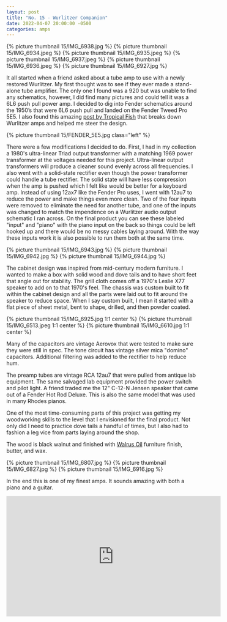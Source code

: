 ```yaml
---
layout: post
title: "No. 15 - Wurlitzer Companion"
date: 2022-04-07 20:00:00 -0500
categories: amps
---
```


{% picture thumbnail 15/IMG_6938.jpg %}
{% picture thumbnail 15/IMG_6934.jpeg %}
{% picture thumbnail 15/IMG_6935.jpeg %}
{% picture thumbnail 15/IMG_6937.jpeg %}
{% picture thumbnail 15/IMG_6936.jpeg %}
{% picture thumbnail 15/IMG_6927.jpg %}

It all started when a friend asked about a tube amp to use with a newly restored Wurlitzer. My first thought was to see if they ever made a stand-alone tube amplifier. The only one I found was a 920 but was unable to find any schematics, however, I did find many pictures and could tell it was a 6L6 push pull power amp. I decided to dig into Fender schematics around the 1950’s that were 6L6 push pull and landed on the Fender Tweed Pro 5E5. I also found this amazing [post by Tropical Fish](https://www.tropicalfishvintage.com/blog/2019/6/26/how-is-a-wurlitzer-tube-amp-different-from-a-guitar-amp) that breaks down Wurlitzer amps and helped me steer the design.

{% picture thumbnail 15/FENDER_5E5.jpg class="left" %}

There were a few modifications I decided to do. First, I had in my collection a 1980's ultra-linear Triad output transformer with a matching 1969 power transformer at the voltages needed for this project. Ultra-linear output transformers will produce a cleaner sound evenly across all frequencies. I also went with a solid-state rectifier even though the power transformer could handle a tube rectifier. The solid state will have less compression when the amp is pushed which I felt like would be better for a keyboard amp. Instead of using 12ax7 like the Fender Pro uses, I went with 12au7 to reduce the power and make things even more clean. Two of the four inputs were removed to eliminate the need for another tube, and one of the inputs was changed to match the impendence on a Wurlitzer audio output schematic I ran across. On the final product you can see these labeled "input" and "piano" with the piano input on the back so things could be left hooked up and there would be no messy cables laying around. With the way these inputs work it is also possible to run them both at the same time.

{% picture thumbnail 15/IMG_6943.jpg %}
{% picture thumbnail 15/IMG_6942.jpg %}
{% picture thumbnail 15/IMG_6944.jpg %}

The cabinet design was inspired from mid-century modern furniture. I wanted to make a box with solid wood and dove tails and to have short feet that angle out for stability. The grill cloth comes off a 1970's Leslie X77 speaker to add on to that 1970's feel. The chassis was custom built to fit within the cabinet design and all the parts were laid out to fit around the speaker to reduce space. When I say custom built, I mean it started with a flat piece of sheet metal, bent to shape, drilled, and then powder coated. 

{% picture thumbnail 15/IMG_6925.jpg 1:1 center %}
{% picture thumbnail 15/IMG_6513.jpeg 1:1 center %}
{% picture thumbnail 15/IMG_6610.jpg 1:1 center %}

Many of the capacitors are vintage Aerovox that were tested to make sure they were still in spec. The tone circuit has vintage silver mica "domino" capacitors. Additional filtering was added to the rectifier to help reduce hum.

The preamp tubes are vintage RCA 12au7 that were pulled from antique lab equipment. The same salvaged lab equipment provided the power switch and pilot light. A friend traded me the 12" C-12-N Jensen speaker that came out of a Fender Hot Rod Deluxe. This is also the same model that was used in many Rhodes pianos. 

One of the most time-consuming parts of this project was getting my woodworking skills to the level that I envisioned for the final product. Not only did I need to practice dove tails a handful of times, but I also had to fashion a leg vice from parts laying around the shop. 

The wood is black walnut and finished with [Walrus Oil](https://walrusoil.com/) furniture finish, butter, and wax.

{% picture thumbnail 15/IMG_6807.jpg %}
{% picture thumbnail 15/IMG_6827.jpg %}
{% picture thumbnail 15/IMG_6916.jpg %}

In the end this is one of my finest amps. It sounds amazing with both a piano and a guitar.

<iframe width="560" height="315" src="https://www.youtube.com/embed/0C-NLNSYPG4" title="YouTube video player" frameborder="0" allow="accelerometer; autoplay; clipboard-write; encrypted-media; gyroscope; picture-in-picture" allowfullscreen></iframe>

